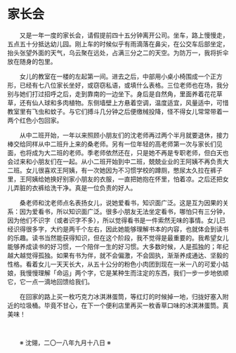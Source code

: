 # 家长会

&emsp;&emsp;又是一年一度的家长会，请假提前四十五分钟离开公司。坐车，路上慢慢走，五点五十分抵达幼儿园。刚上车的时候似乎有雨滴落在鼻尖，在公交车后部坐定，抬头张望外面的天气，乌云聚在远处，占满三分之二的天空。为防万一，我将折伞放在随身的包里。

&emsp;&emsp;女儿的教室在一楼的左起第一间。进去之后，中部用小桌小椅围成一个正方形，已经有七八位家长坐好，或窃窃私语，或填什么表格。三位老师也在场，我分别与她们打过招呼之后，走到靠南的一边坐下。身后是自然角，里面养着花花草草，还有仙人球和多肉植物。东侧墙壁上方悬着空调，温度适宜，风量适中，可惜教室里有飞虫和蚊子。与它们搏斗几分钟之后便缴械投降，怪不得女儿常常带着一两个红色小包回家。

&emsp;&emsp;从中二班开始，一年以来照顾小朋友们的沈老师再过两个半月就要退休，接力棒交给同样从中二班升上来的桑老师。另有一位年轻的高老师第一次与家长们见面，也将成为大二班的老师。季老师依然还在，只是她不再是专职老师，但白天也会过来和小朋友们在一起。从小二班开始到中二班，兢兢业业的王阿姨不再负责大二班。女儿很喜欢王阿姨，有一次她因为不习惯学校的蹲厕，憋尿太久拉在裤子里，王阿姨给她换好别家小朋友的衣服，一直把她抱在怀里，怕着凉。之后还把女儿弄脏的衣裤给洗干净。真是一位负责的好人。

&emsp;&emsp;桑老师和沈老师点名表扬女儿，说她爱看书，知识面广泛。这是互为因果的关系：因为爱看书，所以知识面广泛。很多小朋友无法坐定看书，哪怕只有三分钟，因为他们不识字（或者识字不多），所以觉得看书是一件索然无味的事情。女儿已经识得很多字，大约是两千个左右，因此她能够理解书本的内容，也就体会到读书的乐趣。读书当然能获得知识，但在这个阶段，我不觉得是最重要的。我希望女儿能够养成读书的好习惯，一个陪伴一生的好习惯。大多数时候，人是孤独的；年纪越大越觉得孤独。如果有书为伴，就不会偏激，不会固执，渐渐养成通达、坚毅的性格。看着女儿一天天长大，从五十公分的粉色小肉团到现在一米一八的可爱小姑娘，我慢慢理解「命运」两个字，它是某种生而注定的东西，我们一步一步地依顺它，它一点一滴地回馈给我们。

&emsp;&emsp;在回家的路上买一枚巧克力冰淇淋蛋筒，等红灯的时候掉一地，归拢好塞入附近的垃圾桶。毕竟不甘心，在下一个便利店里再买一枚香草口味的冰淇淋蛋筒。真美味！

&emsp;&emsp;

&emsp;&emsp;※ 沈翎，二〇一八年九月十八日 ※